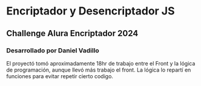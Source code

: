 <h1>Encriptador y Desencriptador JS</h1>
<h2>Challenge Alura Encriptador 2024</h2>
<h3>Desarrollado por Daniel Vadillo</h3>
<p>
  El proyectó tomó aproximadamente 18hr de trabajo entre el Front y la lógica de programación, aunque llevó más trabajo el front.
  La lógica lo repartí en funciones para evitar repetir cierto codigo.
</p>
